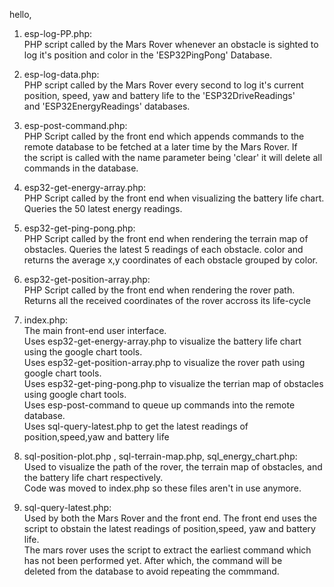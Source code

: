 hello,

1. esp-log-PP.php:  
        PHP script called by the Mars Rover whenever an obstacle is sighted to log it's position and color in the 'ESP32PingPong' Database.  

2. esp-log-data.php:  
        PHP script called by the Mars Rover every second to log it's current position, speed, yaw and battery life to the 'ESP32DriveReadings'   
        and 'ESP32EnergyReadings' databases.  

3. esp-post-command.php:  
        PHP Script called by the front end which appends commands to the remote database to be fetched at a later time by the Mars Rover. If   
        the script is called with the name parameter being 'clear' it will delete all commands in the database.  

4. esp32-get-energy-array.php:  
        PHP Script called by the front end when visualizing the battery life chart. Queries the 50 latest energy readings.  

5. esp32-get-ping-pong.php:  
        PHP Script called by the front end when rendering the terrain map of obstacles. Queries the latest 5 readings of each obstacle. color and  
        returns the average x,y coordinates of each obstacle grouped by color.  

6. esp32-get-position-array.php:  
        PHP Script called by the front end when rendering the rover path. Returns all the received coordinates of the rover accross its life-cycle  

7. index.php:  
        The main front-end user interface.   
                Uses esp32-get-energy-array.php to visualize the battery life chart using the google chart tools.  
                Uses esp32-get-position-array.php to visualize the rover path using google chart tools.  
                Uses esp32-get-ping-pong.php to visualize the terrian map of obstacles using google chart tools.  
                Uses esp-post-command to queue up commands into the remote database.  
                Uses sql-query-latest.php to get the latest readings of position,speed,yaw and battery life  
        
8. sql-position-plot.php , sql-terrain-map.php, sql_energy_chart.php:  
        Used to visualize the path of the rover, the terrain map of obstacles, and the battery life chart respectively.   
        Code was moved to index.php so these files aren't in use anymore.   

9. sql-query-latest.php:  
        Used by both the Mars Rover and the front end. The front end uses the script to obstain the latest readings of position,speed, yaw and battery life.  
        The mars rover uses the script to extract the earliest command which has not been performed yet. After which, the command will be  
        deleted from the database to avoid repeating the commmand.  
